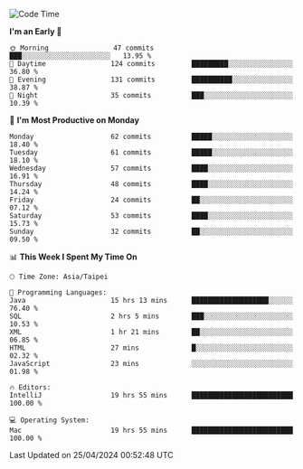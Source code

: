 <!--START_SECTION:waka-->
![Code Time](http://img.shields.io/badge/Code%20Time-975%20hrs%2013%20mins-blue)

**I'm an Early 🐤** 

```text
🌞 Morning                47 commits          ███░░░░░░░░░░░░░░░░░░░░░░   13.95 % 
🌆 Daytime                124 commits         █████████░░░░░░░░░░░░░░░░   36.80 % 
🌃 Evening                131 commits         ██████████░░░░░░░░░░░░░░░   38.87 % 
🌙 Night                  35 commits          ███░░░░░░░░░░░░░░░░░░░░░░   10.39 % 
```
📅 **I'm Most Productive on Monday** 

```text
Monday                   62 commits          █████░░░░░░░░░░░░░░░░░░░░   18.40 % 
Tuesday                  61 commits          █████░░░░░░░░░░░░░░░░░░░░   18.10 % 
Wednesday                57 commits          ████░░░░░░░░░░░░░░░░░░░░░   16.91 % 
Thursday                 48 commits          ████░░░░░░░░░░░░░░░░░░░░░   14.24 % 
Friday                   24 commits          ██░░░░░░░░░░░░░░░░░░░░░░░   07.12 % 
Saturday                 53 commits          ████░░░░░░░░░░░░░░░░░░░░░   15.73 % 
Sunday                   32 commits          ██░░░░░░░░░░░░░░░░░░░░░░░   09.50 % 
```


📊 **This Week I Spent My Time On** 

```text
🕑︎ Time Zone: Asia/Taipei

💬 Programming Languages: 
Java                     15 hrs 13 mins      ███████████████████░░░░░░   76.40 % 
SQL                      2 hrs 5 mins        ███░░░░░░░░░░░░░░░░░░░░░░   10.53 % 
XML                      1 hr 21 mins        ██░░░░░░░░░░░░░░░░░░░░░░░   06.85 % 
HTML                     27 mins             █░░░░░░░░░░░░░░░░░░░░░░░░   02.32 % 
JavaScript               23 mins             ░░░░░░░░░░░░░░░░░░░░░░░░░   01.98 % 

🔥 Editors: 
IntelliJ                 19 hrs 55 mins      █████████████████████████   100.00 % 

💻 Operating System: 
Mac                      19 hrs 55 mins      █████████████████████████   100.00 % 
```


 Last Updated on 25/04/2024 00:52:48 UTC
<!--END_SECTION:waka-->
